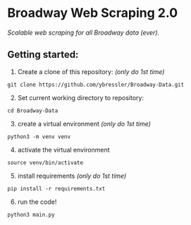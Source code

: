 # Broadway Web Scraping 2.0
_Scalable web scraping for all Broadway data (ever)._


## Getting started:
1. Create a clone of this repository: _(only do 1st time)_
```
git clone https://github.com/ybressler/Broadway-Data.git
```
2. Set current working directory to repository:
```
cd Broadway-Data
```
3. create a virtual environment _(only do 1st time)_
```
python3 -m venv venv
```
4. activate the virtual environment
```
source venv/bin/activate
```
5. install requirements _(only do 1st time)_
```
pip install -r requirements.txt
```
6. run the code!
```
python3 main.py
```
